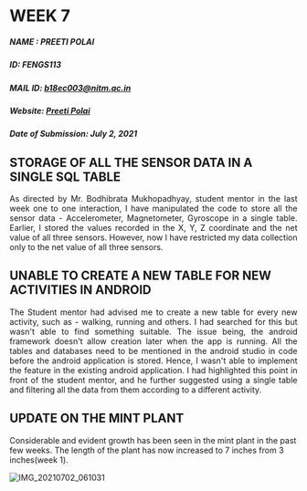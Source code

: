 # WEEK 7

##### NAME : PREETI POLAI

##### ID: FENGS113

##### MAIL ID: b18ec003@nitm.ac.in

##### Website: [Preeti Polai](https://sites.google.com/nitm.ac.in/preetipolai/about)

##### Date of Submission: July 2, 2021



## **STORAGE OF ALL THE SENSOR DATA IN A SINGLE SQL TABLE**

<p align = "justify">As directed by Mr. Bodhibrata Mukhopadhyay, student mentor in the last week one to one interaction, I have manipulated the code to store all the sensor data - Accelerometer, Magnetometer, Gyroscope in a single table. Earlier, I stored the values recorded in the X, Y, Z coordinate and the net value of all three sensors. However, now I have restricted my data collection only to the net value of all three sensors.</p>

## **UNABLE TO CREATE A NEW TABLE FOR NEW ACTIVITIES IN ANDROID**

<p align = " justify">The Student mentor had advised me to create a new table for every new activity, such as - walking, running and others. I had searched for this but wasn't able to find something suitable. The issue being, the android framework doesn't allow creation later when the app is running. All the tables and databases need to be mentioned in the android studio in code before the android application is stored. Hence, I wasn't able to implement the feature in the existing android application. I had highlighted this point in front of the student mentor, and he further suggested using a single table and filtering all the data from them according to a different activity. </p>

## UPDATE ON THE MINT PLANT

Considerable and evident growth has been seen in the mint plant in the past few weeks. The length of the plant has now increased to 7 inches from 3 inches(week 1).

![IMG_20210702_061031](https://user-images.githubusercontent.com/71027537/124206555-455b6580-db01-11eb-88d9-15611df3b509.jpg)
